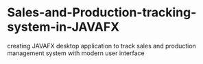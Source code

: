 # Sales-and-Production-tracking-system-in-JAVAFX
creating JAVAFX desktop application to track sales and production management system with modern user interface
